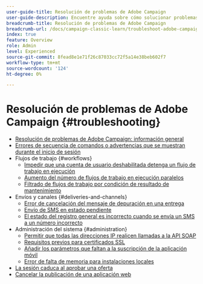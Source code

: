 ```yaml
---
user-guide-title: Resolución de problemas de Adobe Campaign
user-guide-description: Encuentre ayuda sobre cómo solucionar problemas con Adobe Campaign.
breadcrumb-title: Resolución de problemas de Adobe Campaign
breadcrumb-url: /docs/campaign-classic-learn/troubleshoot-adobe-campaign/overview.html
index: true
feature: Overview
role: Admin
level: Experienced
source-git-commit: 8fead8e1e71f26c87033cc72f5a14e38beb602f7
workflow-type: tm+mt
source-wordcount: '124'
ht-degree: 0%

---
```



# Resolución de problemas de Adobe Campaign {#troubleshooting}

+ [Resolución de problemas de Adobe Campaign: información general](/help/troubleshoot-adobe-campaign/overview.md)
+ [Errores de secuencia de comandos o advertencias que se muestran durante el inicio de sesión](/help/troubleshoot-adobe-campaign/script-error-during-login-errors.md)
+ Flujos de trabajo {#workflows}
   + [Impedir que una cuenta de usuario deshabilitada detenga un flujo de trabajo en ejecución](/help/troubleshoot-adobe-campaign/prevent-disabled-accounts-from-stopping-workflow.md)
   + [Aumento del número de flujos de trabajo en ejecución paralelos](/help/troubleshoot-adobe-campaign/increase-parallel-workflows.md)
   + [Filtrado de flujos de trabajo por condición de resultado de mantenimiento](/help/troubleshoot-adobe-campaign/keep-result-workflow.md)
+ Envíos y canales {#deliveries-and-channels}
   + [Error de cancelación del mensaje de depuración en una entrega](/help/troubleshoot-adobe-campaign/message-cancelled-error.md)
   + [Envío de SMS en estado pendiente](/help/troubleshoot-adobe-campaign/resolve-pending-state-sms-delivery.md)
   + [El estado del registro general es incorrecto cuando se envía un SMS a un número incorrecto](/help/troubleshoot-adobe-campaign/sms-broad-log.md)
+ Administración del sistema {#administration}
   + [Permitir que todas las direcciones IP realicen llamadas a la API SOAP](/help/troubleshoot-adobe-campaign/allow-all-ip-address-to-make-soap-calls.md)
   + [Requisitos previos para certificados SSL](/help/troubleshoot-adobe-campaign/ssl-pre-requisites.md)
   + [Añadir los parámetros que faltan a la suscripción de la aplicación móvil](/help/troubleshoot-adobe-campaign/missing-parameters-app-subscription.md)
   + [Error de falta de memoria para instalaciones locales](/help/troubleshoot-adobe-campaign/troubleshooting-memory-issues.md)
+ [La sesión caduca al aprobar una oferta](/help/troubleshoot-adobe-campaign/session-expired-approving-offer.md)
+ [Cancelar la publicación de una aplicación web](/help/troubleshoot-adobe-campaign/unpublish-web-application.md)